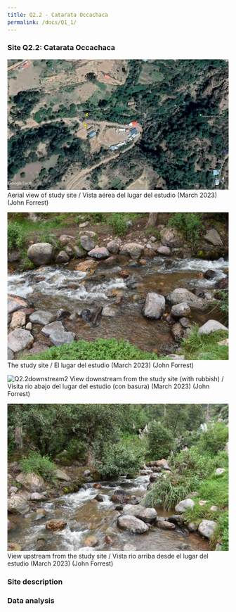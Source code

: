 ```yaml
---
title: Q2.2 - Catarata Occachaca
permalink: /docs/Q1_1/
---
```



### Site Q2.2: Catarata Occachaca

![Q2.2](/assets/sites/Q2.2.jpg)
Aerial view of study site / Vista aérea del lugar del estudio (March 2023) (John Forrest)


![Q2.2site](/assets/sites/Q2.2site.jpg)
The study site / El lugar del estudio (March 2023) (John Forrest)


![Q2.2downstream2](/assets/sites/Q2.2downstream2.JPG)
View downstream from the study site (with rubbish) / Visita rio abajo del lugar del estudio (con basura) (March 2023) (John Forrest)


![Q2.2upstream](/assets/sites/Q2.2upstream.jpg)
View upstream from the study site / Vista rio arriba desde el lugar del estudio (March 2023) (John Forrest)


### Site description

### Data analysis
